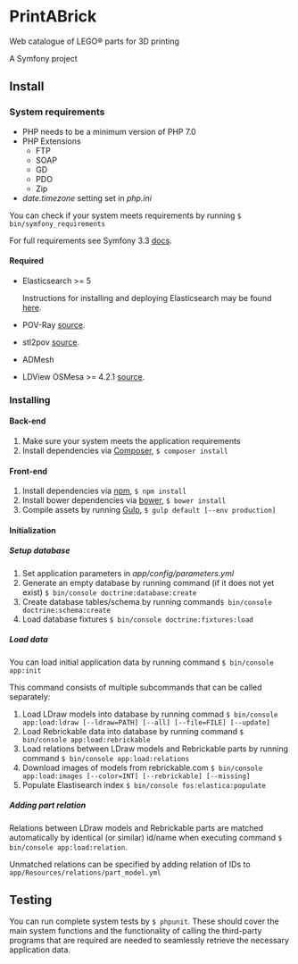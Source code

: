 # PrintABrick
Web catalogue of LEGO® parts for 3D printing

A Symfony project 

## Install

### System requirements

* PHP needs to be a minimum version of PHP 7.0
* PHP Extensions
    * FTP 
    * SOAP 
    * GD
    * PDO 
    * Zip 
* *date.timezone* setting set in *php.ini*

You can check if your system meets requirements by running `$ bin/symfony_requirements`

For full requirements see Symfony 3.3 [docs](http://symfony.com/doc/3.3/reference/requirements.html).


#### Required 
* Elasticsearch >= 5

    Instructions for installing and deploying Elasticsearch may be found [here](https://www.elastic.co/downloads/elasticsearch). 
* POV-Ray [source](http://www.povray.org/).
* stl2pov [source](https://github.com/rsmith-nl/stltools/releases/tag/3.3).
* ADMesh 
* LDView OSMesa >= 4.2.1 [source](https://tcobbs.github.io/ldview/).

### Installing  
   
#### Back-end
1. Make sure your system meets the application requirements
2. Install dependencies via [Composer](https://getcomposer.org/), `$ composer install`

#### Front-end
1. Install dependencies via [npm](https://www.npmjs.com/), `$ npm install`
2. Install bower dependencies via [bower](https://bower.io), `$ bower install`
3. Compile assets by running [Gulp](http://gulpjs.com/), `$ gulp default [--env production]`

#### Initialization

##### Setup database 
1. Set application parameters in *app/config/parameters.yml*
2. Generate an empty database by running command (if it does not yet exist) `$ bin/console doctrine:database:create`   
3. Create database tables/schema by running command`$ bin/console doctrine:schema:create`
4. Load database fixtures `$ bin/console doctrine:fixtures:load`

##### Load data
You can load initial application data by running command `$ bin/console app:init`

This command consists of multiple subcommands that can be called separately:
1. Load LDraw models into database by running commad `$ bin/console app:load:ldraw [--ldraw=PATH] [--all] [--file=FILE] [--update] `
2. Load Rebrickable data into database by running command `$ bin/console app:load:rebrickable`  
3. Load relations between LDraw models and Rebrickable parts by running command `$ bin/console app:load:relations` 
4. Download images of models from rebrickable.com `$ bin/console app:load:images [--color=INT] [--rebrickable] [--missing]`
5. Populate Elastisearch index `$ bin/console fos:elastica:populate`

##### Adding part relation 
Relations between LDraw models and Rebrickable parts are matched automatically by identical (or similar) id/name when executing command `$ bin/console app:load:relation`. 

Unmatched relations can be specified by adding relation of IDs to `app/Resources/relations/part_model.yml` 

## Testing
You can run complete system tests by `$ phpunit`. These should cover the main system functions and the functionality of calling the third-party programs that are required are needed to seamlessly retrieve the necessary application data.
